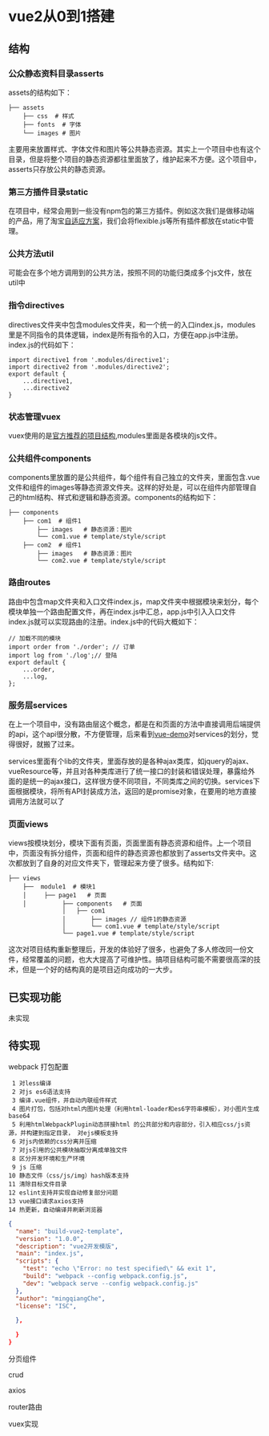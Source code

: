 # vue2从0到1搭建

## 结构

### 公众静态资料目录asserts

assets的结构如下：

```text
├── assets
    ├── css  # 样式
    ├── fonts  # 字体    
    └── images # 图片
```

主要用来放置样式、字体文件和图片等公共静态资源。其实上一个项目中也有这个目录，但是将整个项目的静态资源都往里面放了，维护起来不方便。这个项目中，asserts只存放公共的静态资源。



### 第三方插件目录static

在项目中，经常会用到一些没有npm包的第三方插件。例如这次我们是做移动端的产品，用了淘宝[自适应方案](https://link.zhihu.com/?target=https%3A//github.com/amfe/lib-flexible)，我们会将flexible.js等所有插件都放在static中管理。



### 公共方法util

可能会在多个地方调用到的公共方法，按照不同的功能归类成多个js文件，放在util中



### 指令directives

directives文件夹中包含modules文件夹，和一个统一的入口index.js，modules里是不同指令的具体逻辑，index是所有指令的入口，方便在app.js中注册。index.js的代码如下：

```text
import directive1 from '.modules/directive1';
import directive2 from '.modules/directive2';
export default {
    ...directive1,
    ...directive2
}
```



### 状态管理vuex

vuex使用的是[官方推荐的项目结构](https://link.zhihu.com/?target=https%3A//github.com/vuejs/vuex/blob/1.0/docs/zh-cn/structure.md),modules里面是各模块的js文件。



### 公共组件components

components里放置的是公共组件，每个组件有自己独立的文件夹，里面包含.vue文件和组件的images等静态资源文件夹。这样的好处是，可以在组件内部管理自己的html结构、样式和逻辑和静态资源。components的结构如下：

```text
├── components
    ├── com1  # 组件1
        ├── images   # 静态资源：图片    
        └── com1.vue # template/style/script
    ├── com2  # 组件1
        ├── images   # 静态资源：图片    
        └── com2.vue # template/style/script
```



### 路由routes

路由中包含map文件夹和入口文件index.js，map文件夹中根据模块来划分，每个模块单独一个路由配置文件，再在index.js中汇总，app.js中引入入口文件index.js就可以实现路由的注册。index.js中的代码大概如下：

```text
// 加载不同的模块
import order from './order'; // 订单
import log from './log';// 登陆
export default {
    ...order,
    ...log,
};
```



### 服务层services

在上一个项目中，没有路由层这个概念，都是在和页面的方法中直接调用后端提供的api，这个api很分散，不方便管理，后来看到[vue-demo](https://link.zhihu.com/?target=https%3A//github.com/kenberkeley/vue-demo/tree/master/src/services)对services的划分，觉得很好，就搬了过来。

services里面有个lib的文件夹，里面存放的是各种ajax类库，如jquery的ajax、vueResource等，并且对各种类库进行了统一接口的封装和错误处理，暴露给外面的是统一的ajax接口，这样很方便不同项目，不同类库之间的切换。services下面根据模块，将所有API封装成方法，返回的是promise对象，在要用的地方直接调用方法就可以了



### 页面views

views按模块划分，模块下面有页面，页面里面有静态资源和组件。上一个项目中，页面没有拆分组件，页面和组件的静态资源也都放到了asserts文件夹中。这次都放到了自身的对应文件夹下，管理起来方便了很多。结构如下:

```text
├── views
    ├──  module1  # 模块1
    │     ├── page1   # 页面   
    │          ├── components   # 页面 
               │   ├── com1
               │       ├── images // 组件1的静态资源
               │       └── com1.vue # template/style/script
               └── page1.vue # template/style/script
```

这次对项目结构重新整理后，开发的体验好了很多，也避免了多人修改同一份文件，经常覆盖的问题，也大大提高了可维护性。搞项目结构可能不需要很高深的技术，但是一个好的结构真的是项目迈向成功的一大步。







## 已实现功能

未实现

## 待实现

webpack 打包配置

```
 1 对less编译
 2 对js es6语法支持
 3 编译.vue组件，并自动内联组件样式
 4 图片打包，包括对html内图片处理（利用html-loader和es6字符串模板），对小图片生成base64
 5 利用htmlWebpackPlugin动态拼接html 的公共部分和内容部分，引入相应css/js资源，并构建到指定目录， 对ejs模板支持
 6 对js内依赖的css分离并压缩
 7 对js引用的公共模块抽取分离成单独文件
 8 区分开发环境和生产环境
 9 js 压缩
10 静态文件（css/js/img）hash版本支持
11 清除目标文件目录
12 eslint支持并实现自动修复部分问题
13 vue接口请求axios支持
14 热更新，自动编译并刷新浏览器
```









```json
{
  "name": "build-vue2-template",
  "version": "1.0.0",
  "description": "vue2开发模版",
  "main": "index.js",
  "scripts": {
    "test": "echo \"Error: no test specified\" && exit 1",
    "build": "webpack --config webpack.config.js",
    "dev": "webpack serve --config webpack.config.js"
  },
  "author": "mingqiangChe",
  "license": "ISC",

  },

  }
}

```

分页组件

crud

axios

router路由

vuex实现
